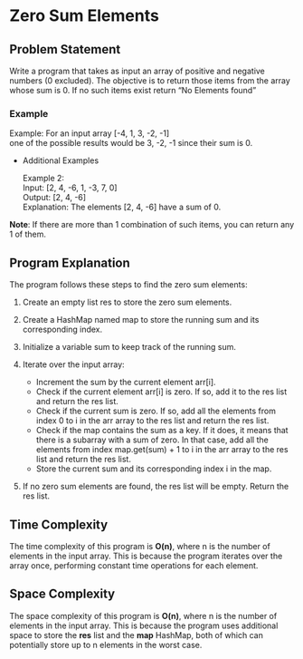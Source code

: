 # Zero Sum Elements

## Problem Statement
Write a program that takes as input an array of positive and negative numbers (0 excluded). The objective is to
return those items from the array whose sum is 0. If no such items exist return “No Elements found”

### Example
Example: For an input array [-4, 1, 3, -2, -1] <br>
one of the possible results would be 3, -2, -1 since their sum is 0.

* Additional Examples
   
  Example 2: <br>
  Input:  [2, 4, -6, 1, -3, 7, 0] <br>
  Output: [2, 4, -6] <br>
  Explanation: The elements [2, 4, -6] have a sum of 0. <br>

**Note**: If there are more than 1 combination of such items, you can return any 1 of them.


## Program Explanation
The program follows these steps to find the zero sum elements:

1. Create an empty list res to store the zero sum elements.
2. Create a HashMap named map to store the running sum and its corresponding index.
3. Initialize a variable sum to keep track of the running sum.
4. Iterate over the input array:

   * Increment the sum by the current element arr[i].
   * Check if the current element arr[i] is zero. If so, add it to the res list and return the res list.
   * Check if the current sum is zero. If so, add all the elements from index 0 to i in the arr array to the res list and return the res list.
   * Check if the map contains the sum as a key. If it does, it means that there is a subarray with a sum of zero. In that case, add all the elements from index map.get(sum) + 1 to i in the arr array to the res list and return the res list.
   * Store the current sum and its corresponding index i in the map.
   
5. If no zero sum elements are found, the res list will be empty. Return the res list.
   
## Time Complexity
   The time complexity of this program is **O(n)**, where n is the number of elements in the input array. This is because the program iterates over the array once, performing constant time operations for each element.

## Space Complexity
   The space complexity of this program is **O(n)**, where n is the number of elements in the input array. This is because the program uses additional space to store the **res** list and the **map** HashMap, both of which can potentially store up to n elements in the worst case.
